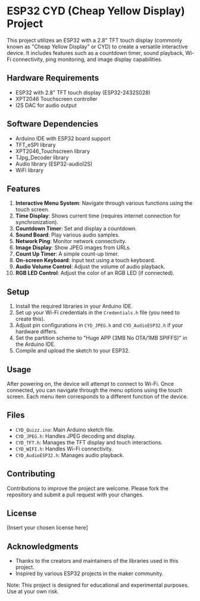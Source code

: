 # ESP32 CYD (Cheap Yellow Display) Project

This project utilizes an ESP32 with a 2.8" TFT touch display (commonly known as "Cheap Yellow Display" or CYD) to create a versatile interactive device. It includes features such as a countdown timer, sound playback, Wi-Fi connectivity, ping monitoring, and image display capabilities.

## Hardware Requirements

- ESP32 with 2.8" TFT touch display (ESP32-2432S028)
- XPT2046 Touchscreen controller
- I2S DAC for audio output

## Software Dependencies

- Arduino IDE with ESP32 board support
- TFT_eSPI library
- XPT2046_Touchscreen library
- TJpg_Decoder library
- Audio library (ESP32-audioI2S)
- WiFi library

## Features

1. **Interactive Menu System**: Navigate through various functions using the touch screen.
2. **Time Display**: Shows current time (requires internet connection for synchronization).
3. **Countdown Timer**: Set and display a countdown.
4. **Sound Board**: Play various audio samples.
5. **Network Ping**: Monitor network connectivity.
6. **Image Display**: Show JPEG images from URLs.
7. **Count Up Timer**: A simple count-up timer.
8. **On-screen Keyboard**: Input text using a touch keyboard.
9. **Audio Volume Control**: Adjust the volume of audio playback.
10. **RGB LED Control**: Adjust the color of an RGB LED (if connected).

## Setup

1. Install the required libraries in your Arduino IDE.
2. Set up your Wi-Fi credentials in the `Credentials.h` file (you need to create this).
3. Adjust pin configurations in `CYD_JPEG.h` and `CYD_AudioESP32.h` if your hardware differs.
4. Set the partition scheme to "Huge APP (3MB No OTA/1MB SPIFFS)" in the Arduino IDE.
5. Compile and upload the sketch to your ESP32.

## Usage

After powering on, the device will attempt to connect to Wi-Fi. Once connected, you can navigate through the menu options using the touch screen. Each menu item corresponds to a different function of the device.

## Files

- `CYD_Quizz.ino`: Main Arduino sketch file.
- `CYD_JPEG.h`: Handles JPEG decoding and display.
- `CYD_TFT.h`: Manages the TFT display and touch interactions.
- `CYD_WIFI.h`: Handles Wi-Fi connectivity.
- `CYD_AudioESP32.h`: Manages audio playback.

## Contributing

Contributions to improve the project are welcome. Please fork the repository and submit a pull request with your changes.

## License

[Insert your chosen license here]

## Acknowledgments

- Thanks to the creators and maintainers of the libraries used in this project.
- Inspired by various ESP32 projects in the maker community.

Note: This project is designed for educational and experimental purposes. Use at your own risk.